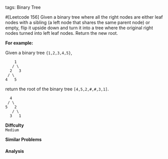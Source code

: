 tags: Binary Tree

#[Leetcode 156] 
Given a binary tree where all the right nodes are either leaf nodes with a sibling (a left node that shares the same parent node) 
or empty, flip it upside down and turn it into a tree where the original right nodes turned into left leaf nodes. 
Return the new root.

**For example:** 

Given a binary tree `{1,2,3,4,5}`,

        1
       / \
      2   3
     / \
    4   5

return the root of the binary tree `[4,5,2,#,#,3,1]`.

      4
     / \
    5   2
       / \
      3   1


**Diffculty**  
`Medium`

**Similar Problems**  


#### Analysis
